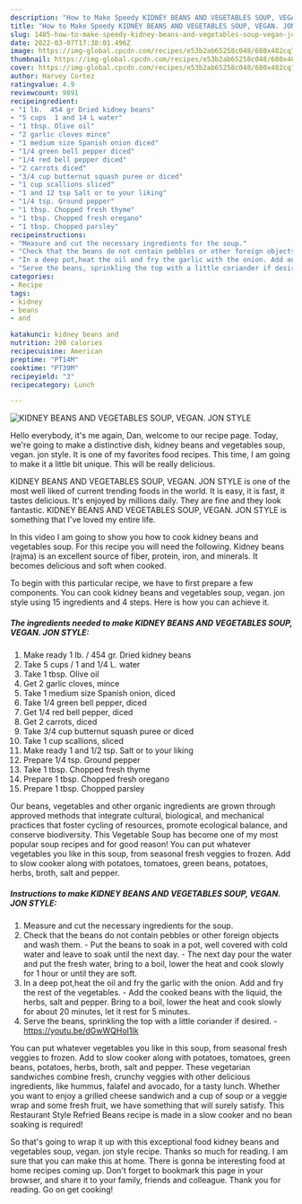 ```yaml
---
description: "How to Make Speedy KIDNEY BEANS AND VEGETABLES SOUP, VEGAN. JON STYLE"
title: "How to Make Speedy KIDNEY BEANS AND VEGETABLES SOUP, VEGAN. JON STYLE"
slug: 1485-how-to-make-speedy-kidney-beans-and-vegetables-soup-vegan-jon-style
date: 2022-03-07T17:38:01.496Z
image: https://img-global.cpcdn.com/recipes/e53b2ab65258c048/680x482cq70/kidney-beans-and-vegetables-soup-vegan-jon-style-recipe-main-photo.jpg
thumbnail: https://img-global.cpcdn.com/recipes/e53b2ab65258c048/680x482cq70/kidney-beans-and-vegetables-soup-vegan-jon-style-recipe-main-photo.jpg
cover: https://img-global.cpcdn.com/recipes/e53b2ab65258c048/680x482cq70/kidney-beans-and-vegetables-soup-vegan-jon-style-recipe-main-photo.jpg
author: Harvey Cortez
ratingvalue: 4.9
reviewcount: 9891
recipeingredient:
- "1 lb.  454 gr Dried kidney beans"
- "5 cups  1 and 14 L water"
- "1 tbsp. Olive oil"
- "2 garlic cloves mince"
- "1 medium size Spanish onion diced"
- "1/4 green bell pepper diced"
- "1/4 red bell pepper diced"
- "2 carrots diced"
- "3/4 cup butternut squash puree or diced"
- "1 cup scallions sliced"
- "1 and 12 tsp Salt or to your liking"
- "1/4 tsp. Ground pepper"
- "1 tbsp. Chopped fresh thyme"
- "1 tbsp. Chopped fresh oregano"
- "1 tbsp. Chopped parsley"
recipeinstructions:
- "Measure and cut the necessary ingredients for the soup."
- "Check that the beans do not contain pebbles or other foreign objects and wash them. Put the beans to soak in a pot, well covered with cold water and leave to soak until the next day. The next day pour the water and put the fresh water, bring to a boil, lower the heat and cook slowly for 1 hour or until they are soft."
- "In a deep pot,heat the oil and fry the garlic with the onion. Add and fry the rest of the vegetables. Add the cooked beans with the liquid, the herbs, salt and pepper. Bring to a boil, lower the heat and cook slowly for about 20 minutes, let it rest for 5 minutes."
- "Serve the beans, sprinkling the top with a little coriander if desired. https://youtu.be/dGwWQHoI1Ik"
categories:
- Recipe
tags:
- kidney
- beans
- and

katakunci: kidney beans and 
nutrition: 298 calories
recipecuisine: American
preptime: "PT14M"
cooktime: "PT39M"
recipeyield: "3"
recipecategory: Lunch

---
```



![KIDNEY BEANS AND VEGETABLES SOUP, VEGAN. JON STYLE](https://img-global.cpcdn.com/recipes/e53b2ab65258c048/680x482cq70/kidney-beans-and-vegetables-soup-vegan-jon-style-recipe-main-photo.jpg)

Hello everybody, it's me again, Dan, welcome to our recipe page. Today, we're going to make a distinctive dish, kidney beans and vegetables soup, vegan. jon style. It is one of my favorites food recipes. This time, I am going to make it a little bit unique. This will be really delicious.

KIDNEY BEANS AND VEGETABLES SOUP, VEGAN. JON STYLE is one of the most well liked of current trending foods in the world. It is easy, it is fast, it tastes delicious. It's enjoyed by millions daily. They are fine and they look fantastic. KIDNEY BEANS AND VEGETABLES SOUP, VEGAN. JON STYLE is something that I've loved my entire life.

In this video I am going to show you how to cook kidney beans and vegetables soup. For this recipe you will need the following. Kidney beans (rajma) is an excellent source of fiber, protein, iron, and minerals. It becomes delicious and soft when cooked.


To begin with this particular recipe, we have to first prepare a few components. You can cook kidney beans and vegetables soup, vegan. jon style using 15 ingredients and 4 steps. Here is how you can achieve it.

<!--inarticleads1-->

##### The ingredients needed to make KIDNEY BEANS AND VEGETABLES SOUP, VEGAN. JON STYLE:

1. Make ready 1 lb. / 454 gr. Dried kidney beans
1. Take 5 cups / 1 and 1/4 L. water
1. Take 1 tbsp. Olive oil
1. Get 2 garlic cloves, mince
1. Take 1 medium size Spanish onion, diced
1. Take 1/4 green bell pepper, diced
1. Get 1/4 red bell pepper, diced
1. Get 2 carrots, diced
1. Take 3/4 cup butternut squash puree or diced
1. Take 1 cup scallions, sliced
1. Make ready 1 and 1/2 tsp. Salt or to your liking
1. Prepare 1/4 tsp. Ground pepper
1. Take 1 tbsp. Chopped fresh thyme
1. Prepare 1 tbsp. Chopped fresh oregano
1. Prepare 1 tbsp. Chopped parsley


Our beans, vegetables and other organic ingredients are grown through approved methods that integrate cultural, biological, and mechanical practices that foster cycling of resources, promote ecological balance, and conserve biodiversity. This Vegetable Soup has become one of my most popular soup recipes and for good reason! You can put whatever vegetables you like in this soup, from seasonal fresh veggies to frozen. Add to slow cooker along with potatoes, tomatoes, green beans, potatoes, herbs, broth, salt and pepper. 

<!--inarticleads2-->

##### Instructions to make KIDNEY BEANS AND VEGETABLES SOUP, VEGAN. JON STYLE:

1. Measure and cut the necessary ingredients for the soup.
1. Check that the beans do not contain pebbles or other foreign objects and wash them. - Put the beans to soak in a pot, well covered with cold water and leave to soak until the next day. - The next day pour the water and put the fresh water, bring to a boil, lower the heat and cook slowly for 1 hour or until they are soft.
1. In a deep pot,heat the oil and fry the garlic with the onion. Add and fry the rest of the vegetables. - Add the cooked beans with the liquid, the herbs, salt and pepper. Bring to a boil, lower the heat and cook slowly for about 20 minutes, let it rest for 5 minutes.
1. Serve the beans, sprinkling the top with a little coriander if desired. - https://youtu.be/dGwWQHoI1Ik


You can put whatever vegetables you like in this soup, from seasonal fresh veggies to frozen. Add to slow cooker along with potatoes, tomatoes, green beans, potatoes, herbs, broth, salt and pepper. These vegetarian sandwiches combine fresh, crunchy veggies with other delicious ingredients, like hummus, falafel and avocado, for a tasty lunch. Whether you want to enjoy a grilled cheese sandwich and a cup of soup or a veggie wrap and some fresh fruit, we have something that will surely satisfy. This Restaurant Style Refried Beans recipe is made in a slow cooker and no bean soaking is required! 

So that's going to wrap it up with this exceptional food kidney beans and vegetables soup, vegan. jon style recipe. Thanks so much for reading. I am sure that you can make this at home. There is gonna be interesting food at home recipes coming up. Don't forget to bookmark this page in your browser, and share it to your family, friends and colleague. Thank you for reading. Go on get cooking!
